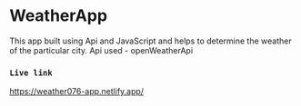# WeatherApp
This app built using Api and JavaScript and helps to determine the weather of the particular city.
Api used - openWeatherApi

### `Live link`

https://weather076-app.netlify.app/
 
